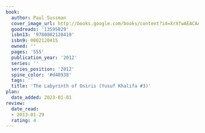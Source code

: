 ```yaml
---
book:
  author: Paul Sussman
  cover_image_url: http://books.google.com/books/content?id=XrXfwAEACAAJ&printsec=frontcover&img=1&zoom=1&source=gbs_api
  goodreads: '13595029'
  isbn13: '9780802120410'
  isbn9: 0802120415
  owned: ''
  pages: '555'
  publication_year: '2012'
  series: ''
  series_position: '2012'
  spine_color: '#d48938'
  tags: ''
  title: 'The Labyrinth of Osiris (Yusuf Khalifa #3)'
plan:
  date_added: 2023-01-01
review:
  date_read:
  - 2013-01-29
  rating: 4
---
```

